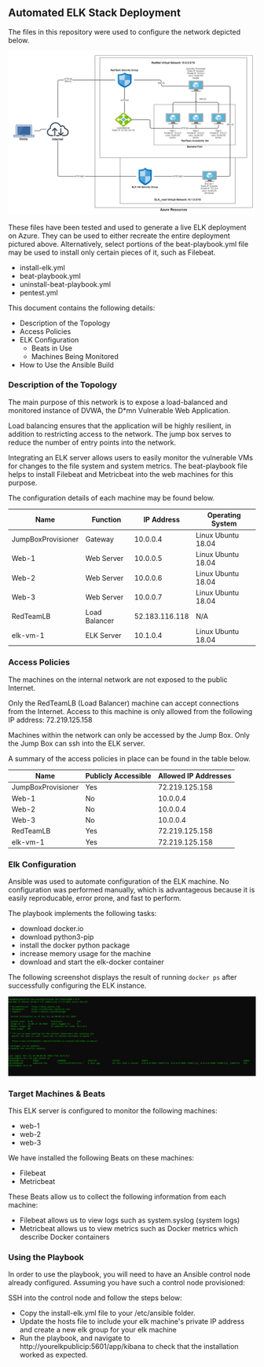 ## Automated ELK Stack Deployment

The files in this repository were used to configure the network depicted below.

![Network Diagram](Images/elk_project_diagram.png)

These files have been tested and used to generate a live ELK deployment on Azure. They can be used to either recreate the entire deployment pictured above. Alternatively, select portions of the beat-playbook.yml file may be used to install only certain pieces of it, such as Filebeat.

  - install-elk.yml
  - beat-playbook.yml
  - uninstall-beat-playbook.yml
  - pentest.yml

This document contains the following details:
- Description of the Topology
- Access Policies
- ELK Configuration
  - Beats in Use
  - Machines Being Monitored
- How to Use the Ansible Build

### Description of the Topology

The main purpose of this network is to expose a load-balanced and monitored instance of DVWA, the D*mn Vulnerable Web Application.

Load balancing ensures that the application will be highly resilient, in addition to restricting access to the network.
The jump box serves to reduce the number of entry points into the network.

Integrating an ELK server allows users to easily monitor the vulnerable VMs for changes to the file system and system metrics.
The beat-playbook file helps to install Filebeat and Metricbeat into the web machines for this purpose.

The configuration details of each machine may be found below.

| Name               | Function      | IP Address           | Operating System   |
|--------------------|---------------|----------------------|--------------------|
| JumpBoxProvisioner | Gateway       | 10.0.0.4             | Linux Ubuntu 18.04 |
| Web-1              | Web Server    | 10.0.0.5             | Linux Ubuntu 18.04 |
| Web-2              | Web Server    | 10.0.0.6             | Linux Ubuntu 18.04 |
| Web-3              | Web Server    | 10.0.0.7             | Linux Ubuntu 18.04 |
| RedTeamLB          | Load Balancer | 52.183.116.118       | N/A                |
| elk-vm-1           | ELK Server    | 10.1.0.4             | Linux Ubuntu 18.04 |

### Access Policies

The machines on the internal network are not exposed to the public Internet. 

Only the RedTeamLB (Load Balancer) machine can accept connections from the Internet. Access to this machine is only allowed from the following IP address:
72.219.125.158

Machines within the network can only be accessed by the Jump Box.
Only the Jump Box can ssh into the ELK server.

A summary of the access policies in place can be found in the table below.

| Name                | Publicly Accessible | Allowed IP Addresses |
|---------------------|---------------------|----------------------|
| JumpBoxProvisioner  | Yes                 | 72.219.125.158       |
| Web-1               | No                  | 10.0.0.4             |
| Web-2               | No                  | 10.0.0.4             |
| Web-3               | No                  | 10.0.0.4             |
| RedTeamLB           | Yes                 | 72.219.125.158       |
| elk-vm-1            | Yes                 | 72.219.125.158       |

### Elk Configuration

Ansible was used to automate configuration of the ELK machine. No configuration was performed manually, which is advantageous because it is easily reproducable, error prone,
and fast to perform.

The playbook implements the following tasks:
- download docker.io
- download python3-pip
- install the docker python package
- increase memory usage for the machine
- download and start the elk-docker container

The following screenshot displays the result of running `docker ps` after successfully configuring the ELK instance.

![Screenshot](Images/docker_ps_output.png)

### Target Machines & Beats
This ELK server is configured to monitor the following machines:
- web-1
- web-2
- web-3

We have installed the following Beats on these machines:
- Filebeat
- Metricbeat

These Beats allow us to collect the following information from each machine:
- Filebeat allows us to view logs such as system.syslog (system logs)
- Metricbeat allows us to view metrics such as Docker metrics which describe Docker containers

### Using the Playbook
In order to use the playbook, you will need to have an Ansible control node already configured. Assuming you have such a control node provisioned: 

SSH into the control node and follow the steps below:
- Copy the install-elk.yml file to your /etc/ansible folder.
- Update the hosts file to include your elk machine's private IP address and create a new elk group for your elk machine
- Run the playbook, and navigate to http://yourelkpublicip:5601/app/kibana to check that the installation worked as expected.
